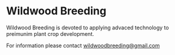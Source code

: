# Wildwood Breeding
Wildwood Breeding is devoted to applying advaced technology to preimunim plant crop development.

For information please contact wildwoodbreeding@gmail.com
